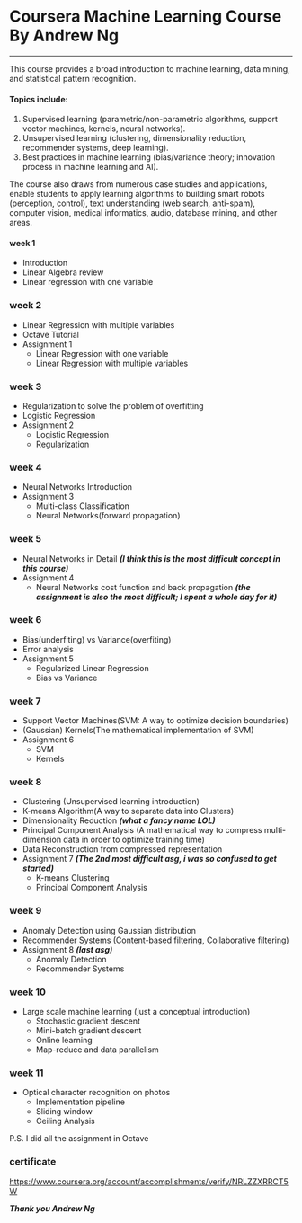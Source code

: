 # Coursera Machine Learning Course By Andrew Ng

---

This course provides a broad introduction to machine learning, data mining, and statistical pattern recognition.

#### Topics include:

1. Supervised learning (parametric/non-parametric algorithms, support vector machines, kernels, neural networks).
1. Unsupervised learning (clustering, dimensionality reduction, recommender systems, deep learning).
1. Best practices in machine learning (bias/variance theory; innovation process in machine learning and AI).

The course also draws from numerous case studies and applications, enable students to apply learning algorithms to building smart robots (perception, control), text understanding (web search, anti-spam), computer vision, medical informatics, audio, database mining, and other areas.

#### week 1
- Introduction
- Linear Algebra review
- Linear regression with one variable

### week 2
- Linear Regression with multiple variables
- Octave Tutorial
- Assignment 1
  - Linear Regression with one variable
  - Linear Regression with multiple variables

### week 3
- Regularization to solve the problem of overfitting
- Logistic Regression
- Assignment 2
  - Logistic Regression
  - Regularization

### week 4
- Neural Networks Introduction
- Assignment 3
  - Multi-class Classification
  - Neural Networks(forward propagation)

### week 5
- Neural Networks in Detail ***(I think this is the most difficult concept in this course)***
- Assignment 4
  - Neural Networks cost function and back propagation
  ***(the assignment is also the most difficult; I spent a whole day for it)***

### week 6
- Bias(underfiting) vs Variance(overfiting)
- Error analysis
- Assignment 5
  - Regularized Linear Regression
  - Bias vs Variance

### week 7
- Support Vector Machines(SVM: A way to optimize decision boundaries)
- (Gaussian) Kernels(The mathematical implementation of SVM)
- Assignment 6
  - SVM
  - Kernels

### week 8
- Clustering (Unsupervised learning introduction)
- K-means Algorithm(A way to separate data into Clusters)
- Dimensionality Reduction ***(what a fancy name LOL)***
- Principal Component Analysis (A mathematical way to compress multi-dimension data in order to optimize training time)
- Data Reconstruction from compressed representation
- Assignment 7 ***(The 2nd most difficult asg, i was so confused to get started)***
  - K-means Clustering
  - Principal Component Analysis

### week 9
- Anomaly Detection using Gaussian distribution
- Recommender Systems (Content-based filtering, Collaborative
filtering)
- Assignment 8 ***(last asg)***
  - Anomaly Detection
  - Recommender Systems

### week 10
- Large scale machine learning (just a conceptual introduction)
  - Stochastic gradient descent
  - Mini-batch gradient descent
  - Online learning
  - Map-reduce and data parallelism

### week 11
- Optical character recognition on photos
  - Implementation pipeline
  - Sliding window
  - Ceiling Analysis

P.S. I did all the assignment in Octave

### certificate
https://www.coursera.org/account/accomplishments/verify/NRLZZXRRCT5W

***Thank you Andrew Ng***
